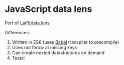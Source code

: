 # JavaScript data lens

Port of [Laiff/data.lens](https://github.com/Laiff/data.lens)

Differences:

1. Written in ES6 (uses [Babel](https://babeljs.io) transpiler to precompile)
2. Does not throw at missing keys
3. Can create nested datastuctures on demand
4. Tests!
